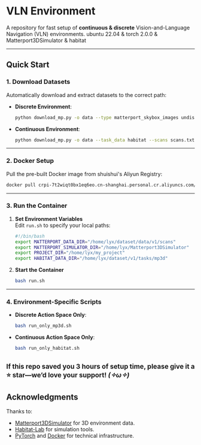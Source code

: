 # VLN Environment  
A repository for fast setup of ​**continuous & discrete** Vision-and-Language Navigation (VLN) environments.
ubuntu 22.04 & torch 2.0.0 & Matterport3DSimulator & habitat 

---

## Quick Start  

### 1. Download Datasets  
Automatically download and extract datasets to the correct path:  

- ​**Discrete Environment**:  
  ```bash  
  python download_mp.py -o data --type matterport_skybox_images undistorted_camera_parameters --scans scans.txt  
  ```  

- ​**Continuous Environment**:  
  ```bash  
  python download_mp.py -o data --task_data habitat --scans scans.txt  
  ```  

---

### 2. Docker Setup  
Pull the pre-built Docker image from shuishui's Aliyun Registry:  
```bash  
docker pull crpi-7t2wiqt0bx1eq6eo.cn-shanghai.personal.cr.aliyuncs.com/vln/vln_mp3d_habitat_pytorch:v2  
```  

---

### 3. Run the Container  
1. ​**Set Environment Variables**  
   Edit `run.sh` to specify your local paths:  
   ```bash  
   #!/bin/bash  
   export MATTERPORT_DATA_DIR="/home/lyx/dataset/data/v1/scans"  
   export MATTERPORT_SIMULATOR_DIR="/home/lyx/Matterport3DSimulator"  
   export PROJECT_DIR="/home/lyx/my_project"  
   export HABITAT_DATA_DIR="/home/lyx/dataset/v1/tasks/mp3d"  
   ```  

2. ​**Start the Container**  
   ```bash  
   bash run.sh  
   ```  

---

### 4. Environment-Specific Scripts  
- ​**Discrete Action Space Only**:  
  ```bash  
  bash run_only_mp3d.sh  
  ```  

- ​**Continuous Action Space Only**:  
  ```bash  
  bash run_only_habitat.sh  
  ```  

<small>**If this repo saved you 3 hours of setup time, please give it a ⭐️ star—we’d love your support!** *(✧ω✧)*</small>
---

## Acknowledgments  
Thanks to:  
- [Matterport3DSimulator](https://github.com/peteanderson80/Matterport3DSimulator) for 3D environment data.  
- [Habitat-Lab](https://github.com/facebookresearch/habitat-lab) for simulation tools.  
- [PyTorch](https://pytorch.org) and [Docker](https://www.docker.com) for technical infrastructure.  
